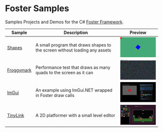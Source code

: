 # Foster Samples
Samples Projects and Demos for the C# [Foster Framework](https://github.com/NoelFB/Foster).

| Sample | Description | Preview |
| --- | --- | --- |
| [Shapes](https://github.com/NoelFB/Foster-Samples/tree/main/Shapes) | A small program that draws shapes to the screen without loading any assets | <img width="200" src="Shapes/screenshot.png"> |
| [Froggymark](https://github.com/NoelFB/Foster-Samples/tree/main/Froggymark) | Performance test that draws as many quads to the screen as it can | <img width="200" src="Froggymark/screenshot.png"> |
| [ImGui](https://github.com/NoelFB/Foster-Samples/tree/main/ImGui) | An example using ImGui.NET wrapped in Foster draw calls | <img width="200" src="ImGui/screenshot.png"> |
| [TinyLink](https://github.com/NoelFB/Foster-Samples/tree/main/TinyLink) | A 2D platformer with a small level editor | <img width="200" src="TinyLink/screenshot.png"> |

